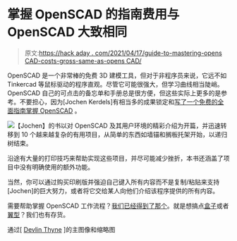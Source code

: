 # 掌握 OpenSCAD 的指南费用与 OpenSCAD 大致相同

> 原文:[https://hack aday . com/2021/04/17/guide-to-mastering-opens CAD-costs-gross-same-as-opens CAD/](https://hackaday.com/2021/04/17/guide-to-mastering-openscad-costs-roughly-the-same-as-openscad/)

OpenSCAD 是一个非常棒的免费 3D 建模工具，但对于非程序员来说，它远不如 Tinkercad 等鼠标驱动的程序直观。尽管它可能很强大，但学习曲线相当陡峭。OpenSCAD 自己的可点击的备忘单和手册总是很方便，但这些实际上更多的是参考。不要担心，因为[Jochen Kerdels]有相当多的成果锁定和[写了一个免费的全面指南掌握 OpenSCAD](https://mastering-openscad.eu/) 。

[![](../Images/cb9008aaf0932f9c46fcdd7326508ad5.png)](https://hackaday.com/wp-content/uploads/2021/03/openscad-guide-inner.png)【Jochen】的书以对 OpenSCAD 及其用户环境的精彩介绍为开篇，并迅速转移到 10 个越来越复杂的有用项目，从简单的东西如墙锚和搁板托架开始，以递归树结束。

沿途有大量的打印技巧来帮助实现这些项目，并尽可能减少挫折，本书还涵盖了项目中没有明确使用的额外功能。

当然，你可以通过购买印刷版并强迫自己键入所有内容而不是复制/粘贴来支持[Jochen]的巨大努力，或者将它交给某人向他们介绍该程序提供的所有内容。

需要帮助掌握 OpenSCAD 工作流程？[我们已经得到了那个](https://hackaday.com/2018/11/14/mastering-openscad-workflow/)。就是想搞点[盒子](https://hackaday.com/2019/03/11/openscad-gives-you-parametric-boxes/)或者[翼型](https://hackaday.com/2020/08/14/quick-3d-printed-airfoils-with-these-openscad-helpers/)？我们也有存货。

通过[ [Devlin Thyne](https://hackaday.com/2010/01/12/how-to-make-a-printable-ces-badge/) ]的主图像和缩略图